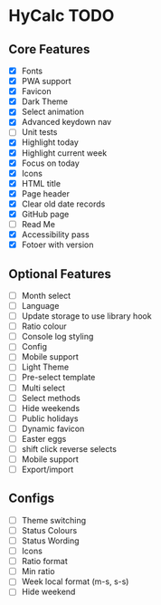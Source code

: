 # HyCalc TODO

## Core Features

 - [x] Fonts
 - [x] PWA support
 - [x] Favicon
 - [x] Dark Theme
 - [x] Select animation
 - [x] Advanced keydown nav
 - [ ] Unit tests
 - [x] Highlight today
 - [x] Highlight current week
 - [x] Focus on today
 - [x] Icons
 - [x] HTML title
 - [x] Page header
 - [x] Clear old date records
 - [x] GitHub page
 - [ ] Read Me
 - [x] Accessibility pass
 - [x] Fotoer with version
 
## Optional Features

 - [ ] Month select
 - [ ] Language
 - [ ] Update storage to use library hook
 - [ ] Ratio colour
 - [ ] Console log styling
 - [ ] Config
 - [ ] Mobile support
 - [ ] Light Theme
 - [ ] Pre-select template
 - [ ] Multi select
 - [ ] Select methods
 - [ ] Hide weekends
 - [ ] Public holidays
 - [ ] Dynamic favicon
 - [ ] Easter eggs
 - [ ] shift click reverse selects
 - [ ] Mobile support
 - [ ] Export/import

## Configs

  - [ ] Theme switching
  - [ ] Status Colours
  - [ ] Status Wording
  - [ ] Icons
  - [ ] Ratio format
  - [ ] Min ratio
  - [ ] Week local format (m-s, s-s)
  - [ ] Hide weekend